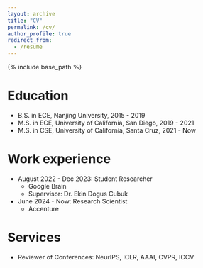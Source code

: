 ```yaml
---
layout: archive
title: "CV"
permalink: /cv/
author_profile: true
redirect_from:
  - /resume
---
```


{% include base_path %}

Education
======
* B.S. in ECE, Nanjing University, 2015 - 2019
* M.S. in ECE, University of California, San Diego, 2019 - 2021
* M.S. in CSE, University of California, Santa Cruz, 2021 - Now 

Work experience
======
* August 2022 - Dec 2023: Student Researcher
  * Google Brain
  * Supervisor: Dr. Ekin Dogus Cubuk
* June 2024 - Now: Research Scientist
  * Accenture

Services
======
* Reviewer of Conferences: NeurIPS, ICLR, AAAI, CVPR, ICCV

<!-- * Fall 2015: Research Assistant
  * Github University
  * Duties included: Merging pull requests
  * Supervisor: Professor Hub -->
  
<!-- Skills
======
* Skill 1
* Skill 2
  * Sub-skill 2.1
  * Sub-skill 2.2
  * Sub-skill 2.3
* Skill 3

Publications
======
  <ul>{% for post in site.publications %}
    {% include archive-single-cv.html %}
  {% endfor %}</ul>
  
Talks
======
  <ul>{% for post in site.talks %}
    {% include archive-single-talk-cv.html %}
  {% endfor %}</ul>
  
Teaching
======
  <ul>{% for post in site.teaching %}
    {% include archive-single-cv.html %}
  {% endfor %}</ul>
  
Service and leadership
======
* Currently signed in to 43 different slack teams -->
